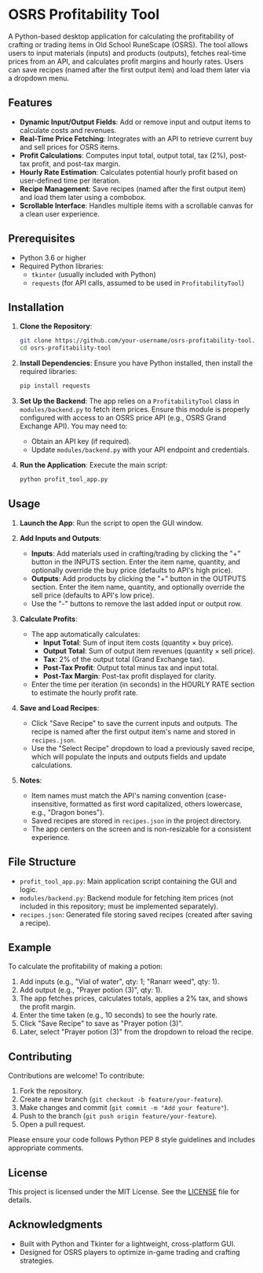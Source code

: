 # OSRS Profitability Tool

A Python-based desktop application for calculating the profitability of crafting or trading items in Old School RuneScape (OSRS). The tool allows users to input materials (inputs) and products (outputs), fetches real-time prices from an API, and calculates profit margins and hourly rates. Users can save recipes (named after the first output item) and load them later via a dropdown menu.

## Features

- **Dynamic Input/Output Fields**: Add or remove input and output items to calculate costs and revenues.
- **Real-Time Price Fetching**: Integrates with an API to retrieve current buy and sell prices for OSRS items.
- **Profit Calculations**: Computes input total, output total, tax (2%), post-tax profit, and post-tax margin.
- **Hourly Rate Estimation**: Calculates potential hourly profit based on user-defined time per iteration.
- **Recipe Management**: Save recipes (named after the first output item) and load them later using a combobox.
- **Scrollable Interface**: Handles multiple items with a scrollable canvas for a clean user experience.

## Prerequisites

- Python 3.6 or higher
- Required Python libraries:
  - `tkinter` (usually included with Python)
  - `requests` (for API calls, assumed to be used in `ProfitabilityTool`)

## Installation

1. **Clone the Repository**:
   ```bash
   git clone https://github.com/your-username/osrs-profitability-tool.git
   cd osrs-profitability-tool
   ```

2. **Install Dependencies**:
   Ensure you have Python installed, then install the required libraries:
   ```bash
   pip install requests
   ```

3. **Set Up the Backend**:
   The app relies on a `ProfitabilityTool` class in `modules/backend.py` to fetch item prices. Ensure this module is properly configured with access to an OSRS price API (e.g., OSRS Grand Exchange API). You may need to:
   - Obtain an API key (if required).
   - Update `modules/backend.py` with your API endpoint and credentials.

4. **Run the Application**:
   Execute the main script:
   ```bash
   python profit_tool_app.py
   ```

## Usage

1. **Launch the App**:
   Run the script to open the GUI window.

2. **Add Inputs and Outputs**:
   - **Inputs**: Add materials used in crafting/trading by clicking the "+" button in the INPUTS section. Enter the item name, quantity, and optionally override the buy price (defaults to API's high price).
   - **Outputs**: Add products by clicking the "+" button in the OUTPUTS section. Enter the item name, quantity, and optionally override the sell price (defaults to API's low price).
   - Use the "-" buttons to remove the last added input or output row.

3. **Calculate Profits**:
   - The app automatically calculates:
     - **Input Total**: Sum of input item costs (quantity × buy price).
     - **Output Total**: Sum of output item revenues (quantity × sell price).
     - **Tax**: 2% of the output total (Grand Exchange tax).
     - **Post-Tax Profit**: Output total minus tax and input total.
     - **Post-Tax Margin**: Post-tax profit displayed for clarity.
   - Enter the time per iteration (in seconds) in the HOURLY RATE section to estimate the hourly profit rate.

4. **Save and Load Recipes**:
   - Click "Save Recipe" to save the current inputs and outputs. The recipe is named after the first output item's name and stored in `recipes.json`.
   - Use the "Select Recipe" dropdown to load a previously saved recipe, which will populate the inputs and outputs fields and update calculations.

5. **Notes**:
   - Item names must match the API's naming convention (case-insensitive, formatted as first word capitalized, others lowercase, e.g., "Dragon bones").
   - Saved recipes are stored in `recipes.json` in the project directory.
   - The app centers on the screen and is non-resizable for a consistent experience.

## File Structure

- `profit_tool_app.py`: Main application script containing the GUI and logic.
- `modules/backend.py`: Backend module for fetching item prices (not included in this repository; must be implemented separately).
- `recipes.json`: Generated file storing saved recipes (created after saving a recipe).

## Example

To calculate the profitability of making a potion:
1. Add inputs (e.g., "Vial of water", qty: 1; "Ranarr weed", qty: 1).
2. Add output (e.g., "Prayer potion (3)", qty: 1).
3. The app fetches prices, calculates totals, applies a 2% tax, and shows the profit margin.
4. Enter the time taken (e.g., 10 seconds) to see the hourly rate.
5. Click "Save Recipe" to save as "Prayer potion (3)".
6. Later, select "Prayer potion (3)" from the dropdown to reload the recipe.

## Contributing

Contributions are welcome! To contribute:
1. Fork the repository.
2. Create a new branch (`git checkout -b feature/your-feature`).
3. Make changes and commit (`git commit -m "Add your feature"`).
4. Push to the branch (`git push origin feature/your-feature`).
5. Open a pull request.

Please ensure your code follows Python PEP 8 style guidelines and includes appropriate comments.

## License

This project is licensed under the MIT License. See the [LICENSE](LICENSE) file for details.

## Acknowledgments

- Built with Python and Tkinter for a lightweight, cross-platform GUI.
- Designed for OSRS players to optimize in-game trading and crafting strategies.
